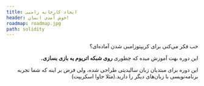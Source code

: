 ```yaml
---
title: ایجاد کارخانه زامبی
header: خوش آمدی انسان!
roadmap: roadmap.jpg
path: solidity
---
```

<div dir="rtl">
 
خب فکر می‌کنی برای کریپتوزامبی شدن آماده‌ای؟

این دوره بهت آموزش میده که چطوری **روی شبکه اتریوم یه بازی بسازی.**

این دوره برای مبتدیان زبان سالیدیتی طراحی شده، ولی فرض بر اینه که شما تجربه برنامه‌نویسی با زبان‌های دیگر را دارید.(مثلا جاوا اسکریپت)

</div>

